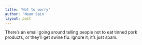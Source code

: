 ```yaml
---
title: 'Not to worry'
author: 'Noam Sain'
layout: post
---
```


There’s an email going around telling people not to eat tinned pork products, or they’ll get swine flu. Ignore it; it’s just spam.
